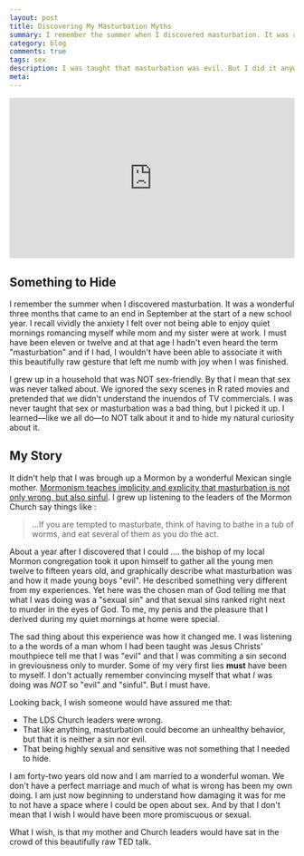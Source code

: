 ```yaml
---
layout: post
title: Discovering My Masturbation Myths
summary: I remember the summer when I discovered masturbation. It was a wonderful three months that came to an end in September at the start of a new school year.
category: blog
comments: true
tags: sex
description: I was taught that masturbation was evil. But I did it anyways.
meta:
---
```


<style>.embed-container { position: relative; padding-bottom: 56.25%; height: 0; overflow: hidden; max-width: 100%; } .embed-container iframe, .embed-container object, .embed-container embed { position: absolute; top: 0; left: 0; width: 100%; height: 100%; }</style><div class='embed-container'><iframe src='https://www.youtube.com/embed//zRkPU1fKchI' frameborder='0' allowfullscreen></iframe></div>

## Something to Hide

I remember the summer when I discovered masturbation. It was a wonderful three months that came to an end in September at the start of a new school year. I recall vividly the anxiety I felt over not being able to enjoy quiet mornings romancing myself while mom and my sister were at work. I must have been eleven or twelve and at that age I hadn't even heard the term "masturbation" and if I had, I wouldn't have been able to associate it with this beautifully raw gesture that left me numb with joy when I was finished.

I grew up in a household that was NOT sex-friendly. By that I mean that sex was never talked about. We ignored the sexy scenes in R rated movies and pretended that we didn't understand the inuendos of TV commercials. I was never taught that sex or masturbation was a bad thing, but I picked it up. I learned—like we all do—to NOT talk about it and to hide my natural curiosity about it.

## My Story

It didn't help that I was brough up a Mormon by a wonderful Mexican single mother. [Mormonism teaches implicity and explicity that masturbation is not only wrong, but also sinful](http://www.mormonthink.com/QUOTES/masturbation.htm "LDS Quotes on the Topic of Masturbation"). I grew up listening to the leaders of the Mormon Church say things like :

>...If you are tempted to masturbate, think of having to bathe in a tub of worms, and eat several of them as you do the act.

About a year after I discovered that I could .... the bishop of my local Mormon congregation took it upon himself to gather all the young men twelve to fifteen years old, and graphically describe what masturbation was and how it made young boys "evil". He described something very different from my experiences. Yet here was the chosen man of God telling me that what I was doing was a "sexual sin" and that sexual sins ranked right next to murder in the eyes of God. To me, my penis and the pleasure that I derived during my quiet mornings at home were special.

The sad thing about this experience was how it changed me. I was listening to a the words of a man whom I had been taught was Jesus Christs' mouthpiece tell me that I was "evil" and that I was commiting a sin second in greviousness only to murder. Some of my very first lies **must** have been to myself. I don't actually remember convincing myself that what *I* was doing was *NOT* so "evil" and "sinful". But I must have.

Looking back, I wish someone would have assured me that:

- The LDS Church leaders were wrong.
- That like anything, masturbation could become an unhealthy behavior, but that it is neither a sin nor evil.
- That being highly sexual and sensitive was not something that I needed to hide.

I am forty-two years old now and I am married to a wonderful woman. We don't have a perfect marriage and much of what is wrong has been my own doing. I am just now beginning to understand how damaging it was for me to not have a space where I could be open about sex. And by that I don't mean that I wish I would have been more promiscuous or sexual.

What I wish, is that my mother and Church leaders would have sat in the crowd of this  beautifully raw TED talk.
